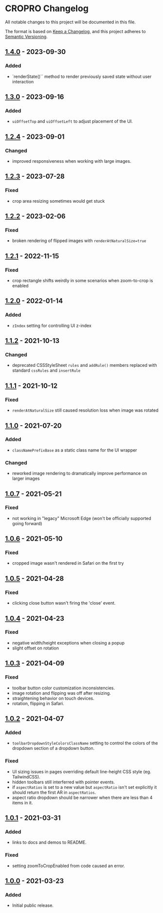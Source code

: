 # CROPRO Changelog
All notable changes to this project will be documented in this file.

The format is based on [Keep a Changelog](https://keepachangelog.com/en/1.0.0/),
and this project adheres to [Semantic Versioning](https://semver.org/spec/v2.0.0.html).

## [1.4.0] - 2023-09-30
### Added
- `renderState()`` method to render previously saved state without user interaction

## [1.3.0] - 2023-09-16
### Added
- `uiOffsetTop` and `uiOffsetLeft` to adjust placement of the UI.

## [1.2.4] - 2023-09-01
### Changed
- improved responsiveness when working with large images.

## [1.2.3] - 2023-07-28
### Fixed
- crop area resizing sometimes would get stuck

## [1.2.2] - 2023-02-06
### Fixed
- broken rendering of flipped images with `renderAtNaturalSize=true`

## [1.2.1] - 2022-11-15
### Fixed
- crop rectangle shifts weirdly in some scenarios when zoom-to-crop is enabled

## [1.2.0] - 2022-01-14
### Added
- `zIndex` setting for controlling UI z-index

## [1.1.2] - 2021-10-13
### Changed
- deprecated CSSStyleSheet `rules` and `addRule()` members replaced with standard `cssRules` and `insertRule`

## [1.1.1] - 2021-10-12
### Fixed
- `renderAtNaturalSize` still caused resolution loss when image was rotated

## [1.1.0] - 2021-07-20
### Added
- `classNamePrefixBase` as a static class name for the UI wrapper

### Changed
- reworked image rendering to dramatically improve performance on larger images

## [1.0.7] - 2021-05-21
### Fixed
- not working in "legacy" Microsoft Edge (won't be officially supported going forward)

## [1.0.6] - 2021-05-10
### Fixed
- cropped image wasn't rendered in Safari on the first try

## [1.0.5] - 2021-04-28
### Fixed
- clicking close button wasn't firing the 'close' event.

## [1.0.4] - 2021-04-23
### Fixed
- negative width/height exceptions when closing a popup
- slight offset on rotation

## [1.0.3] - 2021-04-09
### Fixed
- toolbar button color customization inconsistencies.
- image rotation and flipping was off after resizing.
- straightening behavior on touch devices.
- rotation, flipping in Safari.

## [1.0.2] - 2021-04-07
### Added
- `toolbarDropdownStyleColorsClassName` setting to control the colors of the dropdown section of a dropdown button.

### Fixed
- UI sizing issues in pages overriding default line-height CSS style (eg. TailwindCSS).
- hidden toolbars still interferred with pointer events.
- if `aspectRatios` is set to a new value but `aspectRatio` isn't set explicitly it should return the first AR in `aspectRatios`.
- aspect ratio dropdown should be narrower when there are less than 4 items in it.

## [1.0.1] - 2021-03-31
### Added
- links to docs and demos to README.

### Fixed
- setting zoomToCropEnabled from code caused an error.

## [1.0.0] - 2021-03-23
### Added
- Initial public release.

[1.4.0]: https://github.com/ailon/cropro/releases/tag/v1.4.0
[1.3.0]: https://github.com/ailon/cropro/releases/tag/v1.3.0
[1.2.4]: https://github.com/ailon/cropro/releases/tag/v1.2.4
[1.2.3]: https://github.com/ailon/cropro/releases/tag/v1.2.3
[1.2.2]: https://github.com/ailon/cropro/releases/tag/v1.2.2
[1.2.1]: https://github.com/ailon/cropro/releases/tag/v1.2.1
[1.2.0]: https://github.com/ailon/cropro/releases/tag/v1.2.0
[1.1.2]: https://github.com/ailon/cropro/releases/tag/v1.1.2
[1.1.1]: https://github.com/ailon/cropro/releases/tag/v1.1.1
[1.1.0]: https://github.com/ailon/cropro/releases/tag/v1.1.0
[1.0.7]: https://github.com/ailon/cropro/releases/tag/v1.0.7
[1.0.6]: https://github.com/ailon/cropro/releases/tag/v1.0.6
[1.0.5]: https://github.com/ailon/cropro/releases/tag/v1.0.5
[1.0.4]: https://github.com/ailon/cropro/releases/tag/v1.0.4
[1.0.3]: https://github.com/ailon/cropro/releases/tag/v1.0.3
[1.0.2]: https://github.com/ailon/cropro/releases/tag/v1.0.2
[1.0.1]: https://github.com/ailon/cropro/releases/tag/v1.0.1
[1.0.0]: https://github.com/ailon/cropro/releases/tag/v1.0.0
